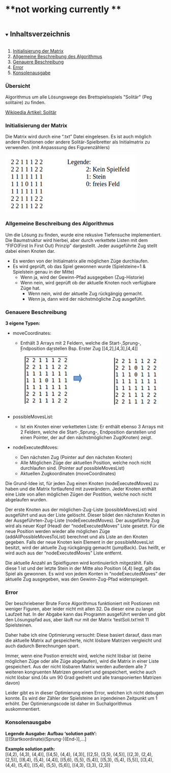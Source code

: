 # **not working currently **

<!-- TABLE OF CONTENTS -->
<details open="open">
  <summary><h2 style="display: inline-block">Inhaltsverzeichnis</h2></summary>
  <ol>
    <li>
      <a href="#initialisierung-der-matrix ">Initialisierung der Matrix</a>
    </li>
    <li>
      <a href="#allgemeine-beschreibung-des-algorithmus">Allgemeine Beschreibung des Algorithmus</a>
    </li>
    <li>
      <a href="#genauere-beschreibung">Genauere Beschreibung</a>
    </li>
    <li>
      <a href="#Error">Error</a>
    </li>
        <li>
      <a href="#konsolenausgabe">Konsolenausgabe</a>
    </li>
  </ol>
</details>

### Übersicht
Algorithmus um alle Lösungswege des Brettspielsspiels "Solitär" (Peg solitaire) zu finden.

[Wikipedia Artikel: Solitär](https://de.wikipedia.org/wiki/Solit%C3%A4r_(Brettspiel))


### Initialisierung der Matrix 
Die Matrix wird durch eine “.txt” Datei eingelesen. Es ist auch möglich andere Positionen oder
andere Solitär-Spielbretter als Initialmatrix zu verwenden. (mit Anpasssung des Figurenzählers)

![matrixDescription](./images/matrixWithLegend.png)


### Allgemeine Beschreibung des Algorithmus
Um die Lösung zu finden, wurde eine rekusive Tiefensuche implementiert. Die Baumstruktur wird
hierbei, aber durch verkettete Listen mit dem “FIFO(First In First Out) Prinzip” dargestellt. Jeder
ausgeführte Zug stellt dabei einen Knoten dar.

- Es werden von der Initialmatrix alle möglichen Züge durchlaufen.
- Es wird geprüft, ob das Spiel gewonnen wurde (Spielsteine=1 & Spielstein genau in der Mitte)
    - Wenn ja, wird der Gewinn-Pfad ausgegeben (Zug-Historie)
    - Wenn nein, wird geprüft ob der aktuelle Knoten noch verfügbare Züge hat.
      - Wenn nein, wird der aktuelle Zug rückgängig gemacht.
      - Wenn ja, dann wird der nächstmögliche Zug ausgeführt.

### Genauere Beschreibung
**3 eigene Typen:**

- moveCoordinates: 
  - Enthält 3 Arrays mit 2 Feldern, welche die Start-,Sprung-, Endposition darstellen
  Bsp. Erster Zug [[4,2],[4,3],[4,4]]
      ![matrixDescription](./images/gameplay.png)



- possibleMovesList: 
  - Ist ein Knoten einer verketteten Liste: Er enthält ebenso 3 Arrays mit 2 Feldern,
  welche die Start-,Sprung-, Endposition darstellen und einen Pointer, der auf den nächstmöglichen
  Zug(Knoten) zeigt.


- nodeExecutedMoves:
  - Den nächsten Zug (Pointer auf den nächsten Knoten)
  - Alle Möglichen Züge der aktuellen Position, welche noch nicht durchlaufen sind. (Pointer auf
  possibleMovesList)
  - Aktuellen Zugkoordinaten (moveCoordinates)

Die Grund-Idee ist, für jeden Zug einen Knoten (nodeExecutedMoves) zu haben und die Matrix
fortlaufend mit zuverändern.
Jeder Knoten enthält eine Liste von allen möglichen Zügen der Postition, welche noch nicht
abgelaufen wurden.

Der erste Knoten aus der möglichen-Zug-Liste (possibleMovesList) wird ausgeführt und aus der
Liste gelöscht.
Dieser bildet den nächsten Knoten in der Ausgeführten-Zug-Liste (nodeExecutedMoves). Der
ausgeführte Zug wird als neuer Kopf (Head) der “nodeExecutedMoves” Liste gesetzt. Für die neue
Position werden wieder alle möglichen Züge (addAllPossibleMovesToList) berechnet und als Liste
an den Knoten gegeben.
Falls der neue Knoten kein Element in der possibleMovesList besitzt, wird der aktuelle Zug
rückgängig gemacht (jumpBack). Das heißt, er wird auch aus der “nodeExecutedMoves” Liste
entfernt.

Die aktuelle Anzahl an Spielfiguren wird kontinuierlich mitgezählt. Falls diese 1 ist und der letzte
Stein in der Mitte also Position (4,4) liegt, gilt das Spiel als gewonnen. Es wird von jedem Konten
in “nodeExecutedMoves” der aktuelle Zug ausgegeben, was den Gewinn-Zug-Pfad widerspiegelt.


### Error
Der beschriebener Brute Force Algorithmus funktioniert mit Postionen mit weniger Figuren, aber
leider nicht mit allen 32. Da dieser eine zu lange Laufzeit hat. In der Abgabe kann das Programm
ausgeführt werden und gibt den Lösungspfad aus, aber läuft nur mit der Matrix ‘testSoli.txt’mit
11 Spielsteinen.

Daher habe ich eine Optimierung versucht:
Diese basiert darauf, dass man die aktuelle Matrix auf gespeicherte, nicht lösbare Matrizen
vergleicht und auch dadurch Berechnungen spart.

Immer, wenn eine Postion erreicht wird, welche nicht lösbar ist (keine möglichen Züge oder alle
Züge abgelaufen), wird die Matrix in einer Liste gespeichert. Aus der nicht lösbaren Matrix werden
außerdem alle 7 weiteren kongruenten Matrizen generiert und gespeichert, welche auch nicht lösbar
sind.(4x um 90 Grad gedreht und alle transponierten Matrizen davon)

Leider gibt es in dieser Optimierung einen Error, welchen ich nicht debugen konnte. Es wird der
Zähler der Spielsteine an irgendeinen Zeitpunkt um 1 erhöht. Der Optimierungscode ist daher im
Suchalgorithmus auskommentiert.


### Konsolenausgabe

**Legende Ausgabe: Aufbau ‘solution path’:**\
[[(Startkoordinate)(Sprung-)(End-)],…]

**Example solution path:**\
[(4,2), (4,3), (4,4)], [(4,5), (4,4), (4,3)], [(2,5), (3,5), (4,5)], [(2,3), (2,4), (2,5)],
[(6,4), (5,4), (4,4)], [(5,6), (5,5), (5,4)], [(5,3), (5,4), (5,5)], [(3,4), (4,4), (5,4)],
[(5,4), (5,5), (5,6)], [(4,3), (3,3), (2,3)]